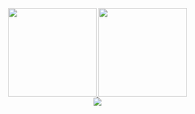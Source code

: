 <a href="https://github.com/geoe9">
    <div align="center">
        <img height="180em" src="https://github-readme-stats-three-sepia.vercel.app/api?username=geoe9&show_icons=true&theme=nord" />
        <img height="180em" src="https://github-readme-stats-three-sepia.vercel.app/api/top-langs/?username=geoe9&layout=compact&theme=nord" />
    </div>
    <div align="center">
        <img src="https://github-readme-stats-three-sepia.vercel.app/api/wakatime?username=@geo9&theme=nord" />
    </div>
</a>
